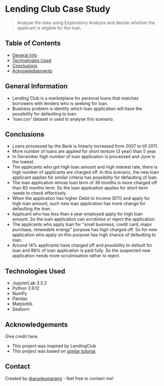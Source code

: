 # Lending Club Case Study
> Analyse the data using Exploratory Analysis and decide whether the applicant is eligible for the loan.


## Table of Contents
* [General Info](#general-information)
* [Technologies Used](#technologies-used)
* [Conclusions](#conclusions)
* [Acknowledgements](#acknowledgements)

<!-- You can include any other section that is pertinent to your problem -->

## General Information
- Lending Club is a marketplace for personal loans that matches borrowers with lenders who is seeking for loan.
- Business problem is identify which loan application will have the possibility for defaulting to loan.
- 'loan.csv' dataset is used to analyse this scenario.

<!-- You don't have to answer all the questions - just the ones relevant to your project. -->

## Conclusions
- Loans processed by the Bank is linearly increased from 2007 to till 2011.
- More number of loans are applied for short tenture (3 year) than 5 year.
- In December high number of loan application is processed and June is the lowest.
- The applicants who got high loan amount and high interest rate, there is high number of applicants are charged off. In this scenario, the new loan applicant applies for similar criteria has possibility for defaulting of loan.
- The loan application whose loan term of 36 months is more charged off than 60 months term. So the loan application applies for short term needs to check effectively.
- When the application has higher Debit to Income (DTI) and apply for high loan amount, such new loan application has more change for defaulting the loan.
- Applicant who has less than a year employed apply for high loan amount. So the loan application can scrutinise or reject the application.
- The applicants who apply loan for "small business, credit card, major purchase, renewable energy" purpose has high charged off. So for new application who apply on this purpose has high chance of defaulting to loan.
- Around 14% applicants have charged off and possibility to default for loan and 86% of loan application is paid fully. So the suspected new application needs more scrutinisation rather to reject.

<!-- You don't have to answer all the questions - just the ones relevant to your project. -->


## Technologies Used
- JupyterLab 3.3.2
- Python 3.9.12
- NumPy
- Pandas
- Matplotlib
- Seaborn


## Acknowledgements
Give credit here.
- This project was inspired by LendingClub
- This project was based on [similar tutorial](https://drive.google.com/drive/folders/1vRruQCzrtOS_iZrDtA74DWMadpmBAA9B).


## Contact
Created by [@arunkumarang](https://github.com/arunkumarang) - feel free to contact me!


<!-- Optional -->
<!-- ## License -->
<!-- This project is open source and available under the [... License](). -->

<!-- You don't have to include all sections - just the one's relevant to your project -->